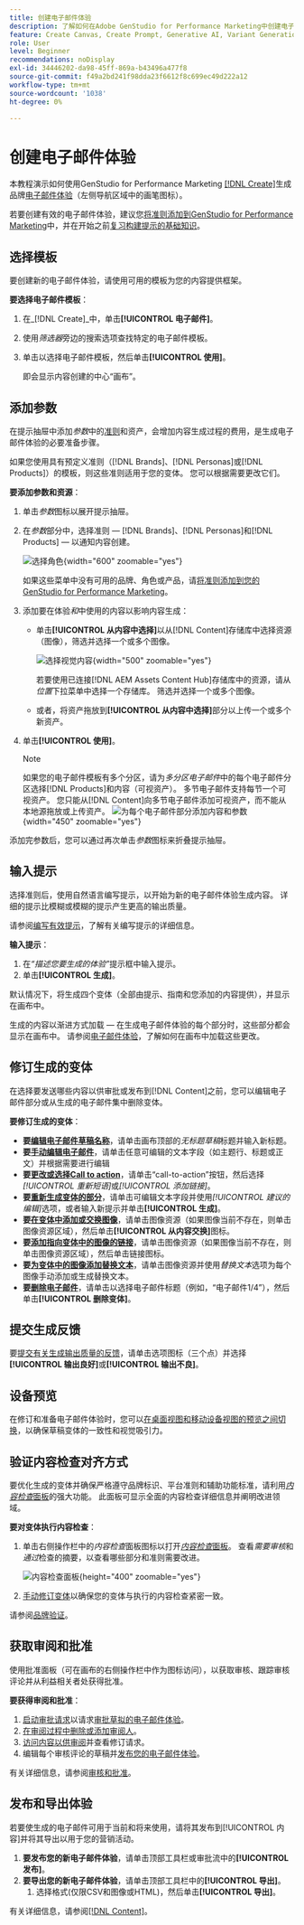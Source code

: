 ```yaml
---
title: 创建电子邮件体验
description: 了解如何在Adobe GenStudio for Performance Marketing中创建电子邮件体验。
feature: Create Canvas, Create Prompt, Generative AI, Variant Generation, Content Generation
role: User
level: Beginner
recommendations: noDisplay
exl-id: 34446202-da98-45ff-869a-b43496a477f8
source-git-commit: f49a2bd241f98dda23f6612f8c699ec49d222a12
workflow-type: tm+mt
source-wordcount: '1038'
ht-degree: 0%

---
```


# 创建电子邮件体验

本教程演示如何使用GenStudio for Performance Marketing [[!DNL Create]](/help/user-guide/create/overview.md)生成品牌[电子邮件体验](/help/user-guide/create/email-experiences.md)（左侧导航区域中的画笔图标）。

若要创建有效的电子邮件体验，建议您[将准则添加到GenStudio for Performance Marketing](/help/user-guide/guidelines/add-guidelines.md)中，并在开始之前[复习构建提示的基础知识](/help/user-guide/effective-prompts.md)。

## 选择模板

要创建新的电子邮件体验，请使用可用的模板为您的内容提供框架。

**要选择电子邮件模板**：

1. 在&#x200B;_[!DNL Create]_中，单击&#x200B;**[!UICONTROL 电子邮件]**。
1. 使用&#x200B;_筛选器_&#x200B;旁边的搜索选项查找特定的电子邮件模板。
1. 单击以选择电子邮件模板，然后单击&#x200B;**[!UICONTROL 使用]**。

   即会显示内容创建的中心“画布”。

## 添加参数

在提示抽屉中添加&#x200B;_参数_&#x200B;中的[准则](/help/user-guide/guidelines/overview.md)和资产，会增加内容生成过程的费用，是生成电子邮件体验的必要准备步骤。

如果您使用具有预定义准则（[!DNL Brands]、[!DNL Personas]或[!DNL Products]）的模板，则这些准则适用于您的变体。 您可以根据需要更改它们。

**要添加参数和资源**：

1. 单击&#x200B;_参数_&#x200B;图标以展开提示抽屉。
1. 在&#x200B;_参数_&#x200B;部分中，选择准则 — [!DNL Brands]、[!DNL Personas]和[!DNL Products] — 以通知内容创建。

   ![选择角色](/help/assets/persona-select.png){width="600" zoomable="yes"}

   如果这些菜单中没有可用的品牌、角色或产品，请[将准则添加到您的GenStudio for Performance Marketing](/help/user-guide/guidelines/add-guidelines.md)。

1. 添加要在体验&#x200B;*和*&#x200B;中使用的内容以影响内容生成：
   * 单击&#x200B;**[!UICONTROL 从内容中选择]**&#x200B;以从[!DNL Content]存储库中选择资源（图像），筛选并选择一个或多个图像。

     ![选择视觉内容](/help/assets/content-select-email.png){width="500" zoomable="yes"}

     若要使用已连接[!DNL AEM Assets Content Hub]存储库中的资源，请从&#x200B;_位置_&#x200B;下拉菜单中选择一个存储库。 筛选并选择一个或多个图像。

   * 或者，将资产拖放到&#x200B;**[!UICONTROL 从内容中选择]**&#x200B;部分以上传一个或多个新资产。
1. 单击&#x200B;**[!UICONTROL 使用]**。

   >[!NOTE]
   >如果您的电子邮件模板有多个分区，请为&#x200B;_多分区电子邮件_&#x200B;中的每个电子邮件分区选择[!DNL Products]和内容（可视资产）。 多节电子邮件支持每节一个可视资产。 您只能从[!DNL Content]向多节电子邮件添加可视资产，而不能从本地源拖放或上传资产。
   >![为每个电子邮件部分添加内容和参数](/help/assets/parameters-multisection-email.png){width="450" zoomable="yes"}

添加完参数后，您可以通过再次单击&#x200B;_参数_&#x200B;图标来折叠提示抽屉。

## 输入提示

选择准则后，使用自然语言编写提示，以开始为新的电子邮件体验生成内容。 详细的提示比模糊或模糊的提示产生更高的输出质量。

请参阅[编写有效提示](/help/user-guide/effective-prompts.md)，了解有关编写提示的详细信息。

**输入提示**：

1. 在&#x200B;_“描述您要生成的体验”_&#x200B;提示框中输入提示。
1. 单击&#x200B;**[!UICONTROL 生成]**。

默认情况下，将生成四个变体（全部由提示、指南和您添加的内容提供），并显示在画布中。

生成的内容以渐进方式加载 — 在生成电子邮件体验的每个部分时，这些部分都会显示在画布中。 请参阅[电子邮件体验](/help/user-guide/create/meta-experiences.md#progressive-loading)，了解如何在画布中加载这些更改。

## 修订生成的变体

在选择要发送哪些内容以供审批或发布到[!DNL Content]之前，您可以编辑电子邮件部分或从生成的电子邮件集中删除变体。

**要修订生成的变体**：

* **要[编辑电子邮件草稿名称](/help/user-guide/create/manage-variants.md#change-draft-name)**，请单击画布顶部的&#x200B;_无标题草稿_&#x200B;标题并输入新标题。
* **要[手动编辑电子邮件](/help/user-guide/create/manage-variants.md#manually-edit-text)**，请单击任意可编辑的文本字段（如主题行、标题或正文）并根据需要进行编辑
* **要[更改或选择Call to action](/help/user-guide/create/manage-variants.md#revise-call-to-action)**，请单击“call-to-action”按钮，然后选择&#x200B;_[!UICONTROL 重新短语]_&#x200B;或&#x200B;_[!UICONTROL 添加链接]_。
* **要[重新生成变体的部分](/help/user-guide/create/manage-variants.md#re-generate-sections)**，请单击可编辑文本字段并使用&#x200B;_[!UICONTROL 建议的编辑]_&#x200B;选项，或者输入新提示并单击&#x200B;**[!UICONTROL 生成]**。
* **要[在变体中添加或交换图像](/help/user-guide/create/manage-variants.md#swap-image)**，请单击图像资源（如果图像当前不存在，则单击图像资源区域），然后单击&#x200B;**[!UICONTROL 从内容交换]**&#x200B;图标。
* **要[添加指向变体中的图像的链接](/help/user-guide/create/manage-variants.md#add-image-link)**，请单击图像资源（如果图像当前不存在，则单击图像资源区域），然后单击链接图标。
* **要[为变体中的图像添加替换文本](/help/user-guide/create/manage-variants.md#add-alt-text-for-images)**，请单击图像资源并使用&#x200B;_替换文本_&#x200B;选项为每个图像手动添加或生成替换文本。
* **要[删除电子邮件](/help/user-guide/create/manage-variants.md#delete-variant)**，请单击以选择电子邮件标题（例如，“电子邮件1/4”），然后单击&#x200B;**[!UICONTROL 删除变体]**。

## 提交生成反馈

要[提交有关生成输出质量的反馈](/help/user-guide/create/manage-variants.md#generation-feedback)，请单击选项图标（三个点）并选择&#x200B;**[!UICONTROL 输出良好]**&#x200B;或&#x200B;**[!UICONTROL 输出不良]**。

## 设备预览

在修订和准备电子邮件体验时，您可以[在桌面视图和移动设备视图的预览之间切换](/help/user-guide/create/manage-variants.md#preview-for-device)，以确保草稿变体的一致性和视觉吸引力。

## 验证内容检查对齐方式

要优化生成的变体并确保严格遵守品牌标识、平台准则和辅助功能标准，请利用&#x200B;[_内容检查_&#x200B;面板](/help/user-guide/guidelines/brand-validation.md#content-check-panel)的强大功能。 此面板可显示全面的内容检查详细信息并阐明改进领域。

**要对变体执行内容检查**：

1. 单击右侧操作栏中的&#x200B;_内容检查_&#x200B;面板图标以打开&#x200B;[_内容检查_&#x200B;面板](/help/user-guide/guidelines/brand-validation.md#content-check-panel)。 查看&#x200B;*需要审核*&#x200B;和&#x200B;*通过*&#x200B;检查的摘要，以查看哪些部分和准则需要改进。

   ![_内容检查_&#x200B;面板](/help/assets/content-check-panel.png){height="400" zoomable="yes"}

1. [手动修订变体](#revise-generated-variants)以确保您的变体与执行的内容检查紧密一致。

请参阅[品牌验证](/help/user-guide/guidelines/brand-validation.md)。

## 获取审阅和批准

使用批准面板（可在画布的右侧操作栏中作为图标访问），以获取审核、跟踪审核评论并从利益相关者处获得批准。

**要获得审阅和批准**：

1. [启动审批请求](/help/user-guide/approvals/request-review.md)以请求[审批草拟的电子邮件体验](/help/user-guide/approvals/approve-content.md)。
1. [在审阅过程中删除或添加审阅人](/help/user-guide/approvals/review-and-edit.md#manage-approvals)。
1. [访问内容以供审阅](/help/user-guide/approvals/review-and-edit.md#access-content-for-review)并查看修订请求。
1. 编辑每个审核评论的草稿并[发布您的电子邮件体验](#publish-and-export-experience)。

有关详细信息，请参阅[审核和批准](/help/user-guide/approvals/overview.md)。

## 发布和导出体验

若要使生成的电子邮件可用于当前和将来使用，请将其发布到[!UICONTROL 内容]并将其导出以用于您的营销活动。

1. **要发布您的新电子邮件体验**，请单击顶部工具栏或审批流中的&#x200B;**[!UICONTROL 发布]**。
1. **要导出您的新电子邮件体验**，请单击顶部工具栏中的&#x200B;**[!UICONTROL 导出]**。
   1. 选择格式(仅限CSV和图像或HTML)，然后单击&#x200B;**[!UICONTROL 导出]**。

有关详细信息，请参阅[[!DNL Content]](/help/user-guide/content/overview.md#search-and-find-approved-content)。
